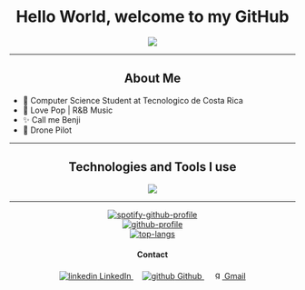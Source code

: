 <h1 align="center">
  Hello World, welcome to my GitHub
 </h1>

<p align="center">
  <img src="https://iq.opengenus.org/content/images/2020/08/Dino_non-birthday_version.gif">
</p>

---
<h2 align="center">
  About Me
</h2>

- 📓 Computer Science Student at Tecnologico de Costa Rica
- 💽 Love Pop | R&B Music
- ✨ Call me Benji
- 🎥 Drone Pilot

---
<h2 align="center">
  Technologies and Tools I use
</h2>

<p align="center">
  <a href="https://skillicons.dev">
    <img src="https://skillicons.dev/icons?i=js,html,css,java,python,react,bootstrap,postgres,vscode,vite,git,cpp" />
  </a>
</p>

---
<div align="center">
  <a href="https://github.com/kittinan/spotify-github-profile" target="_blank">
    <img src="https://spotify-github-profile.vercel.app/api/view?uid=x118pff38pfrl389x1e3madqq&cover_image=true&theme=default&show_offline=false&background_color=121212&interchange=false" alt="spotify-github-profile">
  </a>
</div>

<div align="center">
  <a href="https://github.com/anuraghazra/github-readme-stats" target="_blank">
    <img src="https://benji-stats.vercel.app/api?username=liangbinjie&show_icons=true&theme=tokyonight" alt="github-profile">
  </a>
</div>

<div align="center">
  <a href="https://github.com/anuraghazra/github-readme-stats" target="_blank">
    <img src="https://github-readme-stats.vercel.app/api/top-langs/?username=liangbinjie&layout=compact" alt="top-langs">
  </a>
</div>

<h4 align="center">
  Contact
 </h4>
<p align="center">
  <a href="https://www.linkedin.com/in/liangbinjie/">
    <img src="https://i.stack.imgur.com/gVE0j.png" alt="linkedin"> LinkedIn
  </a> 	&nbsp; 	&nbsp;
  
  <a href="https://github.com/liangbinjie">
    <img src="https://i.stack.imgur.com/tskMh.png" alt="github"> Github
  </a> 	&nbsp; 	&nbsp;
  
  <a href="mailto: mailandresliang@gmail.com">
    <img src="https://cdn.iconscout.com/icon/free/png-256/gmail-2981844-2476484.png" alt="gmail" height="16"> Gmail   
  </a>
</p>

